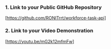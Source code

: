 ### 1. Link to your Public GitHub Repository  
[https://github.com/RONITrrt/workforce-task-api]

### 2. Link to your Video Demonstration  
[https://youtu.be/mG2k12mfmFw]
